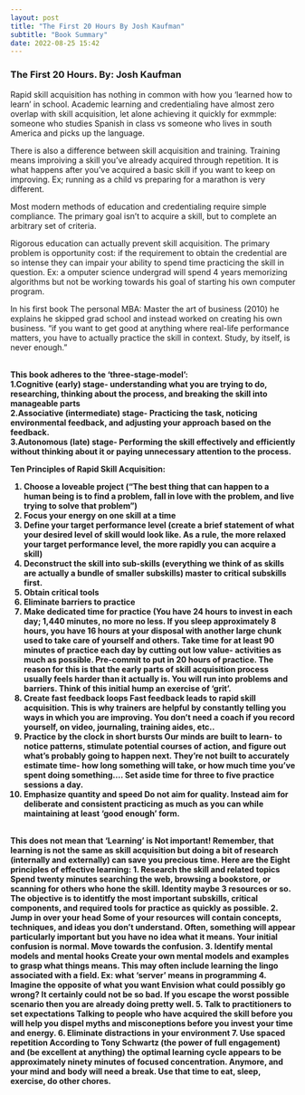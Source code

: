 ```yaml
---
layout: post
title: "The First 20 Hours By Josh Kaufman"
subtitle: "Book Summary"
date: 2022-08-25 15:42
---
```


<H3> The First 20 Hours. By: Josh Kaufman</H3>


<p> Rapid skill acquisition has nothing in common with how you ‘learned how to learn’ in school. Academic learning and credentialing have almost zero overlap with skill acquisition, let alone achieving it quickly for exmmple: someone who studies Spanish in class vs someone who lives in south America and picks up the language. </p>


There is also a difference between  skill acquisition and training. Training means improiving a skill you’ve already acquired through repetition. It is what happens after you’ve acquired a basic skill if you want to keep on improving. Ex; running as a child vs preparing for a marathon is very different.

Most modern methods of education and credentialing require simple compliance. The primary goal isn’t to acquire a skill, but to complete an arbitrary set of criteria. 

Rigorous education can actually prevent skill acquisition. The primary problem is opportunity cost: if the requirement to obtain the credential are so intense they can impair your ability to spend time practicing the skill in question. Ex: a omputer science undergrad will spend 4 years memorizing algorithms but not be working towards his goal of starting his own computer program.

In his first book The personal MBA: Master the art of business (2010) he explains he skipped grad school and instead worked on creating his own business. “if you want to get good at anything where real-life performance matters, you have to actually practice the skill in context. Study, by itself, is never enough.”

<br>
<b>This book adheres to the ‘three-stage-model’:
<br>
1.Cognitive (early) stage- understanding what you are trying to do, researching, thinking about the process, and breaking the skill into manageable parts
<br>
2.Associative (intermediate) stage-  Practicing the task, noticing environmental feedback, and adjusting your approach based on the feedback.
<br>
3.Autonomous (late) stage-  Performing the skill effectively and efficiently without thinking about it or paying unnecessary attention to the process. 
</br>

<b>Ten Principles of Rapid Skill Acquisition: </b>
1.	Choose a loveable project
(“The best thing that can happen to a human being is to find a problem, fall in love with the problem, and live trying to solve that problem”) 
2.	Focus your energy on one skill at a time
3.	Define your target performance level
(create a brief statement of what your desired level of skill would look like. As a rule, the more relaxed your target performance level, the more rapidly you can acquire a skill)
4.	Deconstruct the skill into sub-skills
(everything we think of as skills are actually a bundle of smaller subskills) master to critical subskills first. 
5.	Obtain critical tools
6.	Eliminate barriers to practice
7.	Make dedicated time for practice
(You have 24 hours to invest in each day; 1,440 minutes, no more no less. If you sleep approximately 8 hours, you have 16 hours at your disposal with another large chunk used to take care of yourself and others. Take time for at least 90 minutes of practice each day by cutting out low value- activities as much as possible. Pre-commit to put in 20 hours of practice. The reason for this is that the early parts of skill acquisition process usually feels harder than it actually is. You will run into problems and barriers. Think of this initial hump an exercise of ‘grit’.
8.	Create fast feedback loops
Fast feedback leads to rapid skill acquisition. This is why trainers are helpful by constantly telling you ways in which you are improving. You don’t need a coach if you record yourself, on video, journaling, training aides, etc..
9.	Practice by the clock in short bursts
Our minds are built to learn- to notice patterns, stimulate potential courses of action, and figure out what’s probably going to happen next. They’re not built to accurately estimate time- how long something will take, or how much time you’ve spent doing something…. Set aside time for three to five practice sessions a day.
10.	Emphasize quantity and speed 
Do not aim for quality. Instead aim for deliberate and consistent practicing as much as you can while maintaining at least ‘good enough’ form. 

<br>
This does not mean that ‘Learning’ is Not important! Remember, that learning is not the same as skill acquisition but doing a bit of research (internally and externally) can save you precious time.
Here are the Eight principles of effective learning:
1.	Research the skill and related topics
Spend twenty minutes searching the web, browsing a bookstore, or scanning for others who hone the skill. Identity maybe 3 resources or so. The objective is to identitfy the most important subskills, critical components, and required tools for practice as quickly as possible.
2.	Jump in over your head
Some of your resources will contain concepts, techniques, and ideas you don’t understand. Often, something will appear particularly important but you have no idea what it means. Your initial confusion is normal. Move towards the confusion. 
3.	Identify mental models and mental hooks
Create your own mental models and examples to grasp what things means. This may often include learning the lingo associated with a field. Ex:  what ‘server’ means in programming
4.	Imagine the opposite of what you want
Envision what could possibly go wrong? It certainly could not be so bad. If you escape the worst possible scenario then you are already doing pretty well.
5.	Talk to practitioners to set expectations
Talking to people who have acquired the skill before you will help you dispel myths and misconeptions before you invest your time and energy. 
6.	Eliminate distractions in your environment
7.	Use spaced repetition 
According to Tony Schwartz (the power of full engagement) and (be excellent at anything) the optimal learning cycle appears to be approximately ninety minutes of focused concentration. Anymore, and your mind and body will need a break. Use that time to eat, sleep, exercise, do other chores. 
